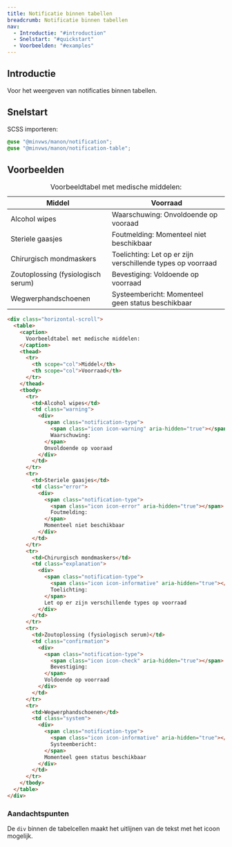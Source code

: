 ```yaml
---
title: Notificatie binnen tabellen
breadcrumb: Notificatie binnen tabellen
nav:
  - Introductie: "#introduction"
  - Snelstart: "#quickstart"
  - Voorbeelden: "#examples"
---
```


<h2 id="introduction">Introductie</h2>

Voor het weergeven van notificaties binnen tabellen.

<h2 id="quickstart">Snelstart</h2>

SCSS importeren:

```css
@use "@minvws/manon/notification";
@use "@minvws/manon/notification-table";
```

<h2 id="examples">Voorbeelden</h2>

<div class="horizontal-scroll">
  <table>
    <caption>Voorbeeldtabel met medische middelen: </caption>
    <thead>
      <tr>
        <th scope="col">Middel</th>
        <th scope="col">Voorraad</th>
      </tr>
    </thead>
    <tbody>
      <tr>
        <td>Alcohol wipes</td>
        <td class="warning"> 
          <div>
            <span class="notification-type">
              <span class="icon icon-warning" aria-hidden="true"></span>
              Waarschuwing:
            </span>
            Onvoldoende op vooraad
          </div>
        </td>
      </tr>
      <tr>
        <td >Steriele gaasjes</td>
        <td class="error">
          <div>
            <span class="notification-type">
              <span class="icon icon-error" aria-hidden="true"></span>
              Foutmelding:
            </span>
            Momenteel niet beschikbaar
          </div>
        </td>
      </tr>
      <tr>
        <td>Chirurgisch mondmaskers</td>
        <td class="explanation">
          <div>
            <span class="notification-type">
              <span class="icon icon-informative" aria-hidden="true"></span>
              Toelichting:
            </span>
            Let op er zijn verschillende types op voorraad
          </div>
        </td>
      </tr>
      <tr>
        <td>Zoutoplossing (fysiologisch serum)</td>
        <td class="confirmation">
          <div>
            <span class="notification-type">
              <span class="icon icon-check" aria-hidden="true"></span>
              Bevestiging:
            </span>
            Voldoende op voorraad
          </div>
        </td>
      </tr>
       <tr>
        <td>Wegwerphandschoenen</td>
        <td class="system">
          <div>
            <span class="notification-type">
              <span class="icon icon-informative" aria-hidden="true"></span>
              Systeembericht:
            </span>
            Momenteel geen status beschikbaar
          </div>
        </td>
      </tr>
    </tbody>
  </table>
</div>

```html
<div class="horizontal-scroll">
  <table>
    <caption>
      Voorbeeldtabel met medische middelen:
    </caption>
    <thead>
      <tr>
        <th scope="col">Middel</th>
        <th scope="col">Voorraad</th>
      </tr>
    </thead>
    <tbody>
      <tr>
        <td>Alcohol wipes</td>
        <td class="warning">
          <div>
            <span class="notification-type">
              <span class="icon icon-warning" aria-hidden="true"></span>
              Waarschuwing:
            </span>
            Onvoldoende op vooraad
          </div>
        </td>
      </tr>
      <tr>
        <td>Steriele gaasjes</td>
        <td class="error">
          <div>
            <span class="notification-type">
              <span class="icon icon-error" aria-hidden="true"></span>
              Foutmelding:
            </span>
            Momenteel niet beschikbaar
          </div>
        </td>
      </tr>
      <tr>
        <td>Chirurgisch mondmaskers</td>
        <td class="explanation">
          <div>
            <span class="notification-type">
              <span class="icon icon-informative" aria-hidden="true"></span>
              Toelichting:
            </span>
            Let op er zijn verschillende types op voorraad
          </div>
        </td>
      </tr>
      <tr>
        <td>Zoutoplossing (fysiologisch serum)</td>
        <td class="confirmation">
          <div>
            <span class="notification-type">
              <span class="icon icon-check" aria-hidden="true"></span>
              Bevestiging:
            </span>
            Voldoende op voorraad
          </div>
        </td>
      </tr>
      <tr>
        <td>Wegwerphandschoenen</td>
        <td class="system">
          <div>
            <span class="notification-type">
              <span class="icon icon-informative" aria-hidden="true"></span>
              Systeembericht:
            </span>
            Momenteel geen status beschikbaar
          </div>
        </td>
      </tr>
    </tbody>
  </table>
</div>
```

### Aandachtspunten

De <code>div</code> binnen de tabelcellen maakt het uitlijnen van de tekst met het icoon mogelijk.
